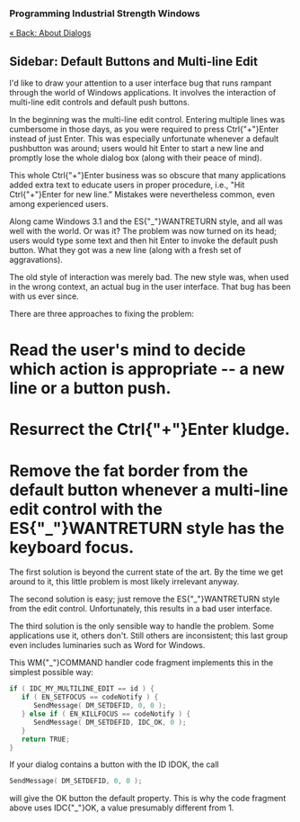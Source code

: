 ﻿### Programming Industrial Strength Windows
[« Back: About Dialogs](Chapter-13-About-Dialogs.md)
## Sidebar: Default Buttons and Multi-line Edit

I'd like to draw your attention to a user interface bug that runs rampant through the world of Windows applications. It involves the interaction of multi-line edit controls and default push buttons.

In the beginning was the multi-line edit control. Entering multiple lines was cumbersome in those days, as you were required to press Ctrl{"+"}Enter instead of just Enter. This was especially unfortunate whenever a default pushbutton was around; users would hit Enter to start a new line and promptly lose the whole dialog box (along with their peace of mind).

This whole Ctrl{"+"}Enter business was so obscure that many applications added extra text to educate users in proper procedure, i.e., "Hit Ctrl{"+"}Enter for new line.” Mistakes were nevertheless common, even among experienced users.

Along came Windows 3.1 and the ES{"_"}WANTRETURN style, and all was well with the world. Or was it? The problem was now turned on its head; users would type some text and then hit Enter to invoke the default push button. What they got was a new line (along with a fresh set of aggravations).

The old style of interaction was merely bad. The new style was, when used in the wrong context, an actual bug in the user interface. That bug has been with us ever since.

There are three approaches to fixing the problem: 

# Read the user's mind to decide which action is appropriate -- a new line or a button push.
# Resurrect the Ctrl{"+"}Enter kludge.
# Remove the fat border from the default button whenever a multi-line edit control with the ES{"_"}WANTRETURN style has the keyboard focus.

The first solution is beyond the current state of the art. By the time we get around to it, this little problem is most likely irrelevant anyway.

The second solution is easy; just remove the ES{"_"}WANTRETURN style from the edit control. Unfortunately, this results in a bad user interface.

The third solution is the only sensible way to handle the problem. Some applications use it, others don't. Still others are inconsistent; this last group even includes luminaries such as Word for Windows.

This WM{"_"}COMMAND handler code fragment implements this in the simplest possible way: 

```C++
if ( IDC_MY_MULTILINE_EDIT == id ) {
   if ( EN_SETFOCUS == codeNotify ) {
      SendMessage( DM_SETDEFID, 0, 0 );
   } else if ( EN_KILLFOCUS == codeNotify ) {
      SendMessage( DM_SETDEFID, IDC_OK, 0 );
   }
   return TRUE;
}
```

If your dialog contains a button with the ID IDOK, the call

```C++
SendMessage( DM_SETDEFID, 0, 0 );
```
will give the OK button the default property. This is why the code fragment above uses IDC{"_"}OK, a value presumably different from 1. 
